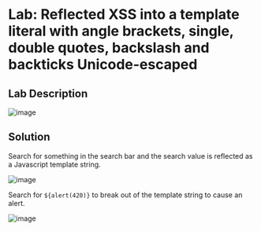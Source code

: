 # Lab: Reflected XSS into a template literal with angle brackets, single, double quotes, backslash and backticks Unicode-escaped

## Lab Description

![image](https://github.com/KVNuhman/Web-Security-Lab/assets/46161259/c521781f-1223-4cbd-a27a-0d426f44166d)

## Solution

Search for something in the search bar and the search value is reflected as a Javascript template string.

![image](https://github.com/KVNuhman/Web-Security-Lab/assets/46161259/37c26c87-5b97-40d7-a0e3-e25b3c1ed79d)

Search for `${alert(420)}` to break out of the template string to cause an alert.

![image](https://github.com/KVNuhman/Web-Security-Lab/assets/46161259/95444655-d55f-46f8-9616-0a1d93675157)
